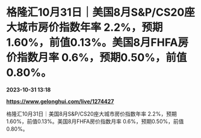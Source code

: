 # 格隆汇10月31日｜美国8月S&P/CS20座大城市房价指数年率 2.2%，预期1.60%，前值0.13%。美国8月FHFA房价指数月率 0.6%，预期0.50%，前值0.80%。

**2023-10-31 13:18**

**https://www.gelonghui.com/live/1274427**

格隆汇10月31日｜美国8月S&P/CS20座大城市房价指数年率 2.2%，预期1.60%，前值0.13%。美国8月FHFA房价指数月率 0.6%，预期0.50%，前值0.80%。